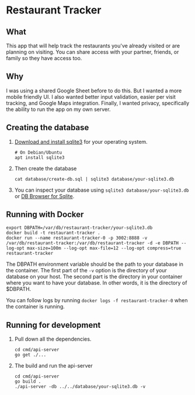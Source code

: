 # Restaurant Tracker

## What

This app that will help track the restaurants you've already visited or are planning on visiting. You can share access with your partner, friends, or family so they have access too.

## Why

I was using a shared Google Sheet before to do this. But I wanted a more mobile friendly UI. I also wanted better input validation, easier per visit tracking, and Google Maps integration. Finally, I wanted privacy, specifically the ability to run the app on my own server.

## Creating the database

1. [Download and install sqlite3](https://sqlite.org/download.html) for your operating system.
    ```
    # On Debian/Ubuntu
    apt install sqlite3
    ```
2. Then create the database
    ```
    cat database/create-db.sql | sqlite3 database/your-sqlite3.db
    ```
3. You can inspect your database using `sqlite3 database/your-sqlite3.db` or [DB Browser for Sqlite](https://sqlitebrowser.org/).

## Running with Docker

```
export DBPATH=/var/db/restaurant-tracker/your-sqlite3.db
docker build -t restaurant-tracker .
docker run --name restaurant-tracker-0 -p 3002:8888 -v /var/db/restaurant-tracker:/var/db/restaurant-tracker -d -e DBPATH --log-opt max-size=100m --log-opt max-file=12 --log-opt compress=true restaurant-tracker
```

The DBPATH environment variable should be the path to your database in the container. The first part of the `-v` option is the directory of your database on your host. The second part is the directory in your container where you want to have your database. In other words, it is the directory of $DBPATH. 

You can follow logs by running `docker logs -f restaurant-tracker-0` when the container is running.

## Running for development

1. Pull down all the dependencies.
    ```
    cd cmd/api-server
    go get ./...
    ```
2. The build and run the api-server
    ```
    cd cmd/api-server
    go build .
    ./api-server -db ../../database/your-sqlite3.db -v
    ```